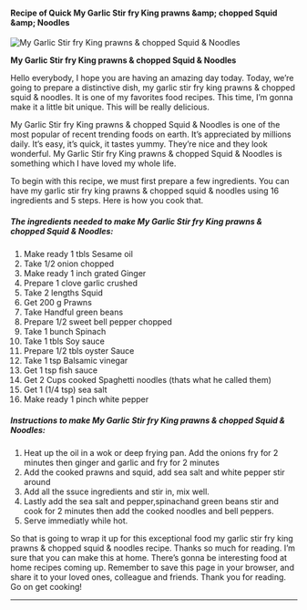             

#### Recipe of Quick My Garlic Stir fry King prawns &amp;amp; chopped Squid &amp;amp; Noodles

![My Garlic Stir fry King prawns &amp; chopped Squid &amp; Noodles](https://img-global.cpcdn.com/recipes/07b2c6836133f8aa/751x532cq70/my-garlic-stir-fry-king-prawns-chopped-squid-noodles-recipe-main-photo.jpg)

**My Garlic Stir fry King prawns &amp; chopped Squid &amp; Noodles**

Hello everybody, I hope you are having an amazing day today. Today, we’re going to prepare a distinctive dish, my garlic stir fry king prawns & chopped squid & noodles. It is one of my favorites food recipes. This time, I’m gonna make it a little bit unique. This will be really delicious.

My Garlic Stir fry King prawns & chopped Squid & Noodles is one of the most popular of recent trending foods on earth. It’s appreciated by millions daily. It’s easy, it’s quick, it tastes yummy. They’re nice and they look wonderful. My Garlic Stir fry King prawns & chopped Squid & Noodles is something which I have loved my whole life.

To begin with this recipe, we must first prepare a few ingredients. You can have my garlic stir fry king prawns & chopped squid & noodles using 16 ingredients and 5 steps. Here is how you cook that.

##### The ingredients needed to make My Garlic Stir fry King prawns & chopped Squid & Noodles:

1.  Make ready 1 tbls Sesame oil
2.  Take 1/2 onion chopped
3.  Make ready 1 inch grated Ginger
4.  Prepare 1 clove garlic crushed
5.  Take 2 lengths Squid
6.  Get 200 g Prawns
7.  Take Handful green beans
8.  Prepare 1/2 sweet bell pepper chopped
9.  Take 1 bunch Spinach
10.  Take 1 tbls Soy sauce
11.  Prepare 1/2 tbls oyster Sauce
12.  Take 1 tsp Balsamic vinegar
13.  Get 1 tsp fish sauce
14.  Get 2 Cups cooked Spaghetti noodles (thats what he called them)
15.  Get 1 (1/4 tsp) sea salt
16.  Make ready 1 pinch white pepper

##### Instructions to make My Garlic Stir fry King prawns & chopped Squid & Noodles:

1.  Heat up the oil in a wok or deep frying pan. Add the onions fry for 2 minutes then ginger and garlic and fry for 2 minutes
2.  Add the cooked prawns and squid, add sea salt and white pepper stir around
3.  Add all the ssuce ingredients and stir in, mix well.
4.  Lastly add the sea salt and pepper,spinachand green beans stir and cook for 2 minutes then add the cooked noodles and bell peppers.
5.  Serve immediatly while hot.

So that is going to wrap it up for this exceptional food my garlic stir fry king prawns & chopped squid & noodles recipe. Thanks so much for reading. I’m sure that you can make this at home. There’s gonna be interesting food at home recipes coming up. Remember to save this page in your browser, and share it to your loved ones, colleague and friends. Thank you for reading. Go on get cooking!

* * *